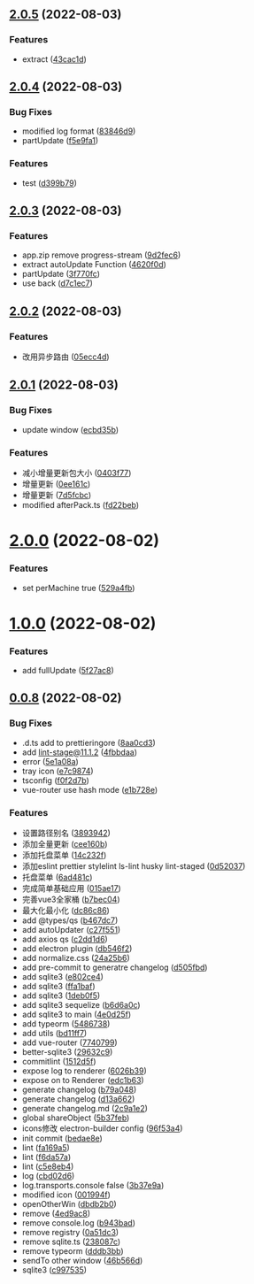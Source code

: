 ## [2.0.5](https://192.168.137.5/yangdong/electron-template/compare/v2.0.4...v2.0.5) (2022-08-03)


### Features

* extract ([43cac1d](https://192.168.137.5/yangdong/electron-template/commits/43cac1da360cc4a5e89031411b1d7427d6dc0e7a))



## [2.0.4](https://192.168.137.5/yangdong/electron-template/compare/v2.0.3...v2.0.4) (2022-08-03)


### Bug Fixes

* modified log format ([83846d9](https://192.168.137.5/yangdong/electron-template/commits/83846d9f49a671e8d6eace005ae316ded9e0166c))
* partUpdate ([f5e9fa1](https://192.168.137.5/yangdong/electron-template/commits/f5e9fa11b7f31ba52d7811b32d64bd93085d2041))


### Features

* test ([d399b79](https://192.168.137.5/yangdong/electron-template/commits/d399b79b083aebe692064fa6ef25bbe66c387535))



## [2.0.3](https://192.168.137.5/yangdong/electron-template/compare/v2.0.2...v2.0.3) (2022-08-03)


### Features

* app.zip remove progress-stream ([9d2fec6](https://192.168.137.5/yangdong/electron-template/commits/9d2fec61af75d785ac43f9ebb8874bcfd416f6b5))
* extract autoUpdate Function ([4620f0d](https://192.168.137.5/yangdong/electron-template/commits/4620f0de6997da65d1534a31c42076cb3f030cf9))
* partUpdate ([3f770fc](https://192.168.137.5/yangdong/electron-template/commits/3f770fcf8fe8262054132d5360164deeab52df29))
* use back ([d7c1ec7](https://192.168.137.5/yangdong/electron-template/commits/d7c1ec754a24e52e1e1d795cb2267320049d7624))



## [2.0.2](https://192.168.137.5/yangdong/electron-template/compare/v2.0.1...v2.0.2) (2022-08-03)


### Features

* 改用异步路由 ([05ecc4d](https://192.168.137.5/yangdong/electron-template/commits/05ecc4d46d390074a3f8fdf492d6bce6679e7cb8))



## [2.0.1](https://192.168.137.5/yangdong/electron-template/compare/v2.0.0...v2.0.1) (2022-08-03)


### Bug Fixes

* update window ([ecbd35b](https://192.168.137.5/yangdong/electron-template/commits/ecbd35bd67f36b67f8cc33c4d0e5dc3a5857e3cf))


### Features

* 减小增量更新包大小 ([0403f77](https://192.168.137.5/yangdong/electron-template/commits/0403f777c7e33e9252c11cf086ab620c61ba92b5))
* 增量更新 ([0ee161c](https://192.168.137.5/yangdong/electron-template/commits/0ee161c6a6b6773201db262a08f359619afd45a2))
* 增量更新 ([7d5fcbc](https://192.168.137.5/yangdong/electron-template/commits/7d5fcbc452070b08fe4efd809a2983e56af93842))
* modified afterPack.ts ([fd22beb](https://192.168.137.5/yangdong/electron-template/commits/fd22beba90b08b998e3a950326dfa8fcc9faa038))



# [2.0.0](https://192.168.137.5/yangdong/electron-template/compare/v1.0.0...v2.0.0) (2022-08-02)


### Features

* set perMachine true ([529a4fb](https://192.168.137.5/yangdong/electron-template/commits/529a4fb48b6c011d3f7e49eff0fe0e2d1a4dc943))



# [1.0.0](https://192.168.137.5/yangdong/electron-template/compare/v0.0.8...v1.0.0) (2022-08-02)


### Features

* add fullUpdate ([5f27ac8](https://192.168.137.5/yangdong/electron-template/commits/5f27ac8178e8441be12f729d3968d16d1641f2fd))



## [0.0.8](https://192.168.137.5/yangdong/electron-template/compare/bedae8e96830d9af7b613bcfa365ac44027dcf87...v0.0.8) (2022-08-02)


### Bug Fixes

* .d.ts add to prettieringore ([8aa0cd3](https://192.168.137.5/yangdong/electron-template/commits/8aa0cd3b94f5ba2f51d2bc1985e9a222ac8cf838))
* add lint-stage@11.1.2 ([4fbbdaa](https://192.168.137.5/yangdong/electron-template/commits/4fbbdaa54c8ba137f51e73bc6be52abbd30dc241))
* error ([5e1a08a](https://192.168.137.5/yangdong/electron-template/commits/5e1a08ac41d46fcdcc075d87ae7bdf345f339490))
* tray icon ([e7c9874](https://192.168.137.5/yangdong/electron-template/commits/e7c987467569d19d65cd1694136f3730158f9273))
* tsconfig ([f0f2d7b](https://192.168.137.5/yangdong/electron-template/commits/f0f2d7b26527c4c2ca4e99220202b99edecaacc5))
* vue-router use hash mode ([e1b728e](https://192.168.137.5/yangdong/electron-template/commits/e1b728e5fb1bedb471404215afdd69d10be470a9))


### Features

* 设置路径别名 ([3893942](https://192.168.137.5/yangdong/electron-template/commits/38939423f49bacba2cc533d5ce931a8c737e748d))
* 添加全量更新 ([cee160b](https://192.168.137.5/yangdong/electron-template/commits/cee160b160a25158a0f6f53eb6e60abd16965d6c))
* 添加托盘菜单 ([14c232f](https://192.168.137.5/yangdong/electron-template/commits/14c232f43be292df25c75a354cf47e732459d412))
* 添加eslint prettier stylelint ls-lint husky lint-staged ([0d52037](https://192.168.137.5/yangdong/electron-template/commits/0d520377588a9ac47f599a5a9cfab25595562cc2))
* 托盘菜单 ([6ad481c](https://192.168.137.5/yangdong/electron-template/commits/6ad481cc44bf1613a5a136d089f3ebcbb104c8c7))
* 完成简单基础应用 ([015ae17](https://192.168.137.5/yangdong/electron-template/commits/015ae1726907e48544ac5c190825dfb7e1c8158f))
* 完善vue3全家桶 ([b7bec04](https://192.168.137.5/yangdong/electron-template/commits/b7bec04cce4efd0ac1dcb4fe63ed6cc847c63579))
* 最大化最小化 ([dc86c86](https://192.168.137.5/yangdong/electron-template/commits/dc86c86669d651ebcd190785efbea6ee6519513c))
* add @types/qs ([b467dc7](https://192.168.137.5/yangdong/electron-template/commits/b467dc76947975547548712c868db966cc4c1237))
* add autoUpdater ([c27f551](https://192.168.137.5/yangdong/electron-template/commits/c27f55110b8a68deab8ad029528ea32fcaa9d6dc))
* add axios qs ([c2dd1d6](https://192.168.137.5/yangdong/electron-template/commits/c2dd1d621718b4b803209165f21e96cd249dbf0d))
* add electron plugin ([db546f2](https://192.168.137.5/yangdong/electron-template/commits/db546f29904bf55d2f205d3e404d458222657ba4))
* add normalize.css ([24a25b6](https://192.168.137.5/yangdong/electron-template/commits/24a25b626618b6f514b8686df991d12acfdc2d20))
* add pre-commit to generatre changelog ([d505fbd](https://192.168.137.5/yangdong/electron-template/commits/d505fbd6b783caf003e50e1a2f93b10b2ab0dbf5))
* add sqlite3 ([e802ce4](https://192.168.137.5/yangdong/electron-template/commits/e802ce412cdc0c8dbf7fd55ba0455eea78535183))
* add sqlite3 ([ffa1baf](https://192.168.137.5/yangdong/electron-template/commits/ffa1baf14bd27ab6de3626d56588568eff0c6b49))
* add sqlite3 ([1deb0f5](https://192.168.137.5/yangdong/electron-template/commits/1deb0f5780fa0435cf5db6a3e5592e64d0a27ffa))
* add sqlite3 sequelize ([b6d6a0c](https://192.168.137.5/yangdong/electron-template/commits/b6d6a0c69536170f63614de4069925b9a32690f9))
* add sqlite3 to main ([4e0d25f](https://192.168.137.5/yangdong/electron-template/commits/4e0d25fe16ca7678d2770cf1b471f6da883d188c))
* add typeorm ([5486738](https://192.168.137.5/yangdong/electron-template/commits/54867382d50c86a6771ee75ad149294a0cfc9823))
* add utils ([bd11ff7](https://192.168.137.5/yangdong/electron-template/commits/bd11ff735d6999863f56c3db6f59732277caf503))
* add vue-router ([7740799](https://192.168.137.5/yangdong/electron-template/commits/7740799c2c62007084183ca2da0b63b1dc45d140))
* better-sqlite3 ([29632c9](https://192.168.137.5/yangdong/electron-template/commits/29632c99d85713f28ef1810db57dda23b3fb7be4))
* commitlint ([1512d5f](https://192.168.137.5/yangdong/electron-template/commits/1512d5fcbb25d184ffbb18aa4ec5f162396f250b))
* expose log to renderer ([6026b39](https://192.168.137.5/yangdong/electron-template/commits/6026b39e4d425c1c22773ca979b1bd521031854a))
* expose on to Renderer ([edc1b63](https://192.168.137.5/yangdong/electron-template/commits/edc1b63ae0c0dd75d870381fa466f29930c0bb7d))
* generate changelog ([b79a048](https://192.168.137.5/yangdong/electron-template/commits/b79a0481d1926786562a642938ad5571ec4dc549))
* generate changelog ([d13a662](https://192.168.137.5/yangdong/electron-template/commits/d13a66238df450f9e04a596db3c6caae9062f373))
* generate changelog.md ([2c9a1e2](https://192.168.137.5/yangdong/electron-template/commits/2c9a1e24e71f3c9e8b33c3cff0231612e44d9492))
* global shareObject ([5b37feb](https://192.168.137.5/yangdong/electron-template/commits/5b37febab785a54427cd2e6cb138f45f1f50c7f0))
* icons修改 electron-builder config ([96f53a4](https://192.168.137.5/yangdong/electron-template/commits/96f53a48440264a7477b5038fdfe7a2e31a800b0))
* init commit ([bedae8e](https://192.168.137.5/yangdong/electron-template/commits/bedae8e96830d9af7b613bcfa365ac44027dcf87))
* lint ([fa169a5](https://192.168.137.5/yangdong/electron-template/commits/fa169a5258998578a4c936b7041a04e4ab4745f5))
* lint ([f6da57a](https://192.168.137.5/yangdong/electron-template/commits/f6da57a55ca9df1c9b05b52f21dd3e19b925a0b5))
* lint ([c5e8eb4](https://192.168.137.5/yangdong/electron-template/commits/c5e8eb48253be03f5d11d439ea46a276cd30ec89))
* log ([cbd02d6](https://192.168.137.5/yangdong/electron-template/commits/cbd02d6d9273ad42086f42d470aff8c0dff3e226))
* log.transports.console false ([3b37e9a](https://192.168.137.5/yangdong/electron-template/commits/3b37e9a2d42dc0ab572240ada69b52d99ff00ce1))
* modified icon ([001994f](https://192.168.137.5/yangdong/electron-template/commits/001994fa516beba34145d24167ca105d0385b27c))
* openOtherWin ([dbdb2b0](https://192.168.137.5/yangdong/electron-template/commits/dbdb2b0598825e75bcf3f54019d2de52c3c1eaa5))
* remove ([4ed9ac8](https://192.168.137.5/yangdong/electron-template/commits/4ed9ac8b9511adfae1401cb018c1a18dee6ba736))
* remove console.log ([b943bad](https://192.168.137.5/yangdong/electron-template/commits/b943bad4651e7f4e9c1146cb107ff559369c4229))
* remove registry ([0a51dc3](https://192.168.137.5/yangdong/electron-template/commits/0a51dc34c146a9af066fbb183866cb63e058b10a))
* remove sqlite.ts ([238087c](https://192.168.137.5/yangdong/electron-template/commits/238087cf88398abcfa38c721f18b75fe6e336a5e))
* remove typeorm ([dddb3bb](https://192.168.137.5/yangdong/electron-template/commits/dddb3bb3c2269f7b6bb5106f0e287376e6fae1fd))
* sendTo other window ([46b566d](https://192.168.137.5/yangdong/electron-template/commits/46b566d75433bc483ea92e9e2b574f5c8ee0f403))
* sqlite3 ([c997535](https://192.168.137.5/yangdong/electron-template/commits/c997535add08a8a186c5f11b04d5ff69e282faad))




